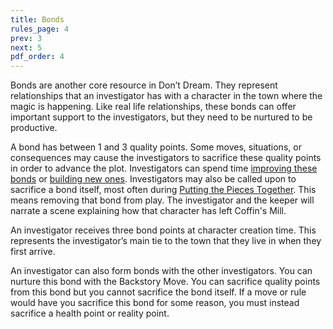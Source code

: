 ```yaml
---
title: Bonds
rules_page: 4
prev: 3
next: 5
pdf_order: 4
---
```


Bonds are another core resource in Don’t Dream. They represent relationships that an investigator has with a character in the town where the magic is happening. Like real life relationships, these bonds can offer important support to the investigators, but they need to be nurtured to be productive.

A bond has between 1 and 3 quality points. Some moves, situations, or consequences may cause the investigators to sacrifice these quality points in order to advance the plot. Investigators can spend time [improving these bonds](/downtime-moves) or [building new ones](/moves-everyone-has). Investigators may also be called upon to sacrifice a bond itself, most often during [Putting the Pieces Together](/putting-the-pieces-together). This means removing that bond from play. The investigator and the keeper will narrate a scene explaining how that character has left Coffin's Mill.

An investigator receives three bond points at character creation time. This represents the investigator’s main tie to the town that they live in when they first arrive.

An investigator can also form bonds with the other investigators. You can nurture this bond with the Backstory Move. You can sacrifice quality points from this bond but you cannot sacrifice the bond itself. If a move or rule would have you sacrifice this bond for some reason, you must instead sacrifice a health point or reality point.
